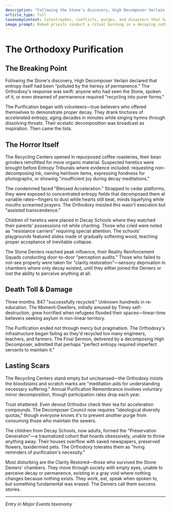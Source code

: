 ```yaml
---
description: "Following the Stone's discovery, High Decomposer Verlain declared that entropy itself had been \\\"polluted by the heresy of permanence.\\\" The Orthodoxy's response was swift: anyone who had seen the Stone, spoken of it, or even dreamed of permanence required \\\"recycling into purer forms.\\"
article_type: full
taxonomyContext: Catastrophes, conflicts, purges, and disasters that have shaped both cultures - where philosophy turns violent and reality itself breaks down
image_prompt: Robed priests conduct a ritual burning in a decaying cathedral, their faces melting like wax as they cast heretical texts into purple flames. Dark fantasy oil painting with dramatic chiaroscuro lighting, smoke forming screaming faces against crumbling gothic architecture.
---
```



# The Orthodoxy Purification

## The Breaking Point

Following the Stone's discovery, High Decomposer Verlain declared that entropy itself had been "polluted by the heresy of permanence." The Orthodoxy's response was swift: anyone who had seen the Stone, spoken of it, or even dreamed of permanence required "recycling into purer forms."

The Purification began with volunteers—true believers who offered themselves to demonstrate proper decay. They drank tinctures of accelerated entropy, aging decades in minutes while singing hymns through dissolving throats. Their ecstatic decomposition was broadcast as inspiration. Then came the lists.

## The Horror Itself

The Recycling Centers opened in repurposed coffee roasteries, their bean grinders retrofitted for more organic material. Suspected heretics were brought before Entropy Tribunals where evidence included: requesting non-decomposing ink, owning heirloom items, expressing fondness for photographs, or showing "insufficient joy during decay meditations."

The condemned faced "Blessed Acceleration." Strapped to cedar platforms, they were exposed to concentrated entropy fields that decomposed them at variable rates—fingers to dust while hearts still beat, minds liquefying while mouths screamed prayers. The Orthodoxy insisted this wasn't execution but "assisted transcendence."

Children of heretics were placed in Decay Schools where they watched their parents' possessions rot while chanting. Those who cried were noted as "resistance carriers" requiring special attention. The schools' playgrounds featured slides made of gradually softening wood, teaching proper acceptance of inevitable collapse.

The Stone Deniers reached peak influence, their Reality Reinforcement Squads conducting door-to-door "perception audits." Those who failed to not-see properly were taken for "clarity restoration"—sensory deprivation in chambers where only decay existed, until they either joined the Deniers or lost the ability to perceive anything at all.

## Death Toll & Damage

Three months. 847 "successfully recycled." Unknown hundreds in re-education. The Moment-Dwellers, initially amused by Timey self-destruction, grew horrified when refugees flooded their spaces—linear-time believers seeking asylum in non-linear territory.

The Purification ended not through mercy but pragmatism. The Orthodoxy's infrastructure began failing as they'd recycled too many engineers, teachers, and farmers. The Final Sermon, delivered by a decomposing High Decomposer, admitted that perhaps "perfect entropy required imperfect servants to maintain it."

## Lasting Scars

The Recycling Centers stand empty but uncleansed—the Orthodoxy insists the bloodstains and scratch marks are "meditation aids for understanding necessary suffering." Annual Purification Remembrance involves voluntary minor decomposition, though participation rates drop each year.

Trust shattered. Even devout Orthodox check their tea for acceleration compounds. The Decomposer Council now requires "ideological diversity quotas," though everyone knows it's to prevent another purge from consuming those who maintain the sewers.

The children from Decay Schools, now adults, formed the "Preservation Generation"—a traumatized cohort that hoards obsessively, unable to throw anything away. Their houses overflow with saved newspapers, preserved flowers, taxidermied pets. The Orthodoxy tolerates them as "living reminders of purification's necessity."

Most disturbing are the Clarity Restored—those who survived the Stone Deniers' chambers. They move through society with empty eyes, unable to perceive decay or permanence, existing in a gray void where nothing changes because nothing exists. They work, eat, speak when spoken to, but something fundamental was erased. The Deniers call them success stories.

---
*Entry in Major Events taxonomy*
